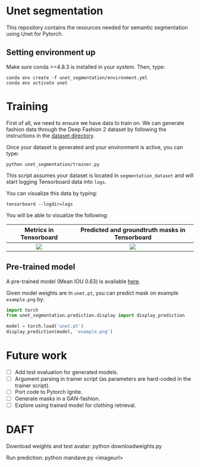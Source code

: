 # Unet segmentation

This repository contains the resources needed for semantic segmentation
using Unet for Pytorch.

## Setting environment up

Make sure conda >=4.8.3 is installed in your system. Then, type:

```shell script
conda env create -f unet_segmentation/environment.yml
conda env activate unet
```

# Training

First of all, we need to ensure we have data to train on. We can generate
fashion data through the Deep Fashion 2 dataset by following the instructions
in the [dataset directory](dataset).

Once your dataset is generated and your environment is active, you can type:

```shell script
python unet_segmentation/trainer.py
``` 

This script assumes your dataset is located in `segmentation_dataset` and will
start logging Tensorboard data into `logs`.

You can visualize this data by typing:

```shell script
tensorboard --logdir=logs
```

You will be able to visualize the following:

Metrics in Tensorboard     |  Predicted and groundtruth masks in Tensorboard
:-------------------------:|:-------------------------:
![](images/scalars.png)  |  ![](images/masks.png)

## Pre-trained model

A  pre-trained model (Mean IOU 0.63) is available [here](https://drive.google.com/file/d/1sC_puW3pc6P75KTi2hJxgjgUiZo3zl1Q/view?usp=sharing).

Given model weights are in `unet.pt`, you can predict mask on example `example.png` by:

```python
import torch
from unet_segmentation.prediction.display import display_prediction

model = torch.load('unet.pt')
display_prediction(model, 'example.png')
``` 

# Future work

- [ ] Add test evaluation for generated models.
- [ ] Argument parsing in trainer script (as parameters are hard-coded in the trainer script).
- [ ] Port code to Pytorch Ignite.
- [ ] Generate masks in a GAN-fashion. 
- [ ] Explore using trained model for clothing retrieval.

# DAFT
Download weights and test avatar: 
python downloadweights.py

Run prediction: 
python mandave.py \<imageurl\>
